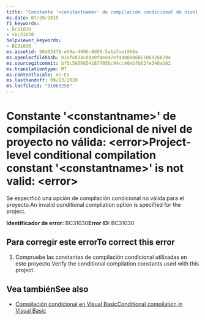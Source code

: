 ```yaml
---
title: "Constante '<constantname>' de compilación condicional de nivel de proyecto no válida: <error>"
ms.date: 07/20/2015
f1_keywords:
- bc31030
- vbc31030
helpviewer_keywords:
- BC31030
ms.assetid: 98d02478-e60a-4096-8d99-5a1a7aa1960a
ms.openlocfilehash: 016fe834c8da9f4ee47ef4988806b5186926629e
ms.sourcegitcommit: bf5c5850654187705bc94cc40ebfb62fe346ab02
ms.translationtype: MT
ms.contentlocale: es-ES
ms.lasthandoff: 09/23/2020
ms.locfileid: "91063258"
---
```

# <a name="project-level-conditional-compilation-constant-constantname-is-not-valid-error"></a><span data-ttu-id="84706-102">Constante '\<constantname>' de compilación condicional de nivel de proyecto no válida: \<error></span><span class="sxs-lookup"><span data-stu-id="84706-102">Project-level conditional compilation constant '\<constantname>' is not valid: \<error></span></span>

<span data-ttu-id="84706-103">Se especificó una opción de compilación condicional no válida para el proyecto.</span><span class="sxs-lookup"><span data-stu-id="84706-103">An invalid conditional compilation option is specified for the project.</span></span>  
  
 <span data-ttu-id="84706-104">**Identificador de error:** BC31030</span><span class="sxs-lookup"><span data-stu-id="84706-104">**Error ID:** BC31030</span></span>  
  
## <a name="to-correct-this-error"></a><span data-ttu-id="84706-105">Para corregir este error</span><span class="sxs-lookup"><span data-stu-id="84706-105">To correct this error</span></span>  
  
1. <span data-ttu-id="84706-106">Compruebe las constantes de compilación condicional utilizadas en este proyecto.</span><span class="sxs-lookup"><span data-stu-id="84706-106">Verify the conditional compilation constants used with this project.</span></span>  
  
## <a name="see-also"></a><span data-ttu-id="84706-107">Vea también</span><span class="sxs-lookup"><span data-stu-id="84706-107">See also</span></span>

- [<span data-ttu-id="84706-108">Compilación condicional en Visual Basic</span><span class="sxs-lookup"><span data-stu-id="84706-108">Conditional compilation in Visual Basic</span></span>](../programming-guide/program-structure/conditional-compilation.md)
